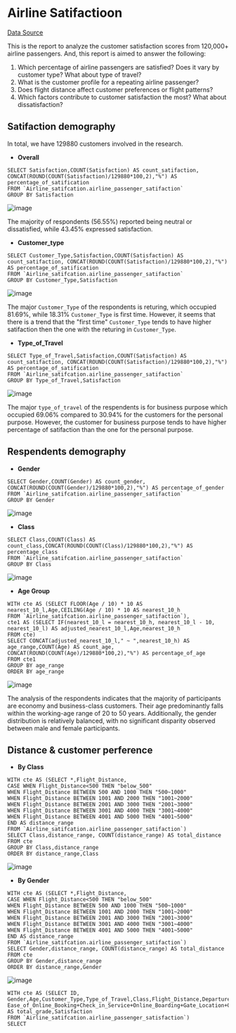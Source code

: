 # Airline Satifactioon
[Data Source](https://www.mavenanalytics.io/data-playground?order=date_added%2Cdesc&page=2&pageSize=20)

This is the report to analyze the customer satisfaction scores from 120,000+ airline passengers. And, this report is aimed to answer the following:

1. Which percentage of airline passengers are satisfied? Does it vary by customer type? What about type of travel?
2. What is the customer profile for a repeating airline passenger?
3. Does flight distance affect customer preferences or flight patterns?
4. Which factors contribute to customer satisfaction the most? What about dissatisfaction?

## Satifaction demography
In total, we have 129880 customers involved in the research.

* __Overall__
```Bigqery
SELECT Satisfaction,COUNT(Satisfaction) AS count_satifaction, CONCAT(ROUND(COUNT(Satisfaction)/129880*100,2),"%") AS percentage_of_satification
FROM `Airline_satifcation.airline_passenger_satifaction`
GROUP BY Satisfaction
```
![image](https://github.com/user-attachments/assets/2da552d0-a239-4ba6-96a0-83e2f1504282)

The majority of respondents (56.55%) reported being neutral or dissatisfied, while 43.45% expressed satisfaction.

* __Customer_type__
```Bigquery
SELECT Customer_Type,Satisfaction,COUNT(Satisfaction) AS count_satifaction, CONCAT(ROUND(COUNT(Satisfaction)/129880*100,2),"%") AS percentage_of_satification
FROM `Airline_satifcation.airline_passenger_satifaction`
GROUP BY Customer_Type,Satisfaction
```
![image](https://github.com/user-attachments/assets/8970444a-0b65-4d2e-bc9c-05e4004c0a92)

The major `Customer_Type` of the respondents is returing, which occupied 81.69%, while 18.31%  `Customer_Type` is first time. However, it seems that there is a trend that the "first time" `Customer_Type` tends to have higher satifaction then the one with the returing in `Customer_Type`.

* __Type_of_Travel__
```Bigquery
SELECT Type_of_Travel,Satisfaction,COUNT(Satisfaction) AS count_satifaction, CONCAT(ROUND(COUNT(Satisfaction)/129880*100,2),"%") AS percentage_of_satification
FROM `Airline_satifcation.airline_passenger_satifaction`
GROUP BY Type_of_Travel,Satisfaction
```
![image](https://github.com/user-attachments/assets/b76b2064-a214-4c5f-8aa4-45f82aed0de6)

The major `type_of_travel` of the respendents is for business purpose which occupied 69.06% compared to 30.94% for the customers for the personal purpose. However, the customer for business purpose tends to have higher percentage of satifaction than the one for the personal purpose. 

## Respendents demography

* __Gender__
```Bigquery
SELECT Gender,COUNT(Gender) AS count_gender, CONCAT(ROUND(COUNT(Gender)/129880*100,2),"%") AS percentage_of_gender
FROM `Airline_satifcation.airline_passenger_satifaction`
GROUP BY Gender
```
![image](https://github.com/user-attachments/assets/bdb414ff-cc6b-4121-b46c-0afd6f27c147)
* __Class__
```Bigquery
SELECT Class,COUNT(Class) AS count_class,CONCAT(ROUND(COUNT(Class)/129880*100,2),"%") AS percentage_class
FROM `Airline_satifcation.airline_passenger_satifaction`
GROUP BY Class
```
![image](https://github.com/user-attachments/assets/2db8dac4-b41e-4ef9-9ab8-a48cdd75f524)
* __Age Group__
```Bigquery
WITH cte AS (SELECT FLOOR(Age / 10) * 10 AS nearest_10_l,Age,CEILING(Age / 10) * 10 AS nearest_10_h
FROM `Airline_satifcation.airline_passenger_satifaction`),
cte1 AS (SELECT IF(nearest_10_l = nearest_10_h, nearest_10_l - 10, nearest_10_l) AS adjusted_nearest_10_l,Age,nearest_10_h
FROM cte)
SELECT CONCAT(adjusted_nearest_10_l," ~ ",nearest_10_h) AS age_range,COUNT(Age) AS count_age,
CONCAT(ROUND(COUNT(Age)/129880*100,2),"%") AS percentage_of_age
FROM cte1
GROUP BY age_range
ORDER BY age_range
```
![image](https://github.com/user-attachments/assets/6c67038f-9fa4-4bf2-aa9a-4c41811f208a)

The analysis of the respondents indicates that the majority of participants are economy and business-class customers. Their age predominantly falls within the working-age range of 20 to 50 years. Additionally, the gender distribution is relatively balanced, with no significant disparity observed between male and female participants.

## Distance & customer perference

* __By Class__
```Bigquery
WITH cte AS (SELECT *,Flight_Distance,
CASE WHEN Flight_Distance<500 THEN "below_500"
WHEN Flight_Distance BETWEEN 500 AND 1000 THEN "500~1000"
WHEN Flight_Distance BETWEEN 1001 AND 2000 THEN "1001~2000"
WHEN Flight_Distance BETWEEN 2001 AND 3000 THEN "2001~3000"
WHEN Flight_Distance BETWEEN 3001 AND 4000 THEN "3001~4000"
WHEN Flight_Distance BETWEEN 4001 AND 5000 THEN "4001~5000"
END AS distance_range
FROM `Airline_satifcation.airline_passenger_satifaction`)
SELECT Class,distance_range, COUNT(distance_range) AS total_distance
FROM cte
GROUP BY Class,distance_range
ORDER BY distance_range,Class
```
![image](https://github.com/user-attachments/assets/e1730d80-473e-47c6-a44a-4dd64f73b348)
* __By Gender__
```Bigquery
WITH cte AS (SELECT *,Flight_Distance,
CASE WHEN Flight_Distance<500 THEN "below_500"
WHEN Flight_Distance BETWEEN 500 AND 1000 THEN "500~1000"
WHEN Flight_Distance BETWEEN 1001 AND 2000 THEN "1001~2000"
WHEN Flight_Distance BETWEEN 2001 AND 3000 THEN "2001~3000"
WHEN Flight_Distance BETWEEN 3001 AND 4000 THEN "3001~4000"
WHEN Flight_Distance BETWEEN 4001 AND 5000 THEN "4001~5000"
END AS distance_range
FROM `Airline_satifcation.airline_passenger_satifaction`)
SELECT Gender,distance_range, COUNT(distance_range) AS total_distance
FROM cte
GROUP BY Gender,distance_range
ORDER BY distance_range,Gender
```
![image](https://github.com/user-attachments/assets/043ee2d9-62aa-40b0-899f-935de8515f3e)

```Bigquery
WITH cte AS (SELECT ID, Gender,Age,Customer_Type,Type_of_Travel,Class,Flight_Distance,Departure_Delay,Arrival_Delay,
Ease_of_Online_Booking+Check_in_Service+Online_Boarding+Gate_Location+On_board_Service+Seat_Comfort+Leg_Room_Service+Cleanliness+Food_and_Drink+In_flight_Service+In_flight_Wifi_Service+In_flight_Entertainment+Baggage_Handling AS total_grade,Satisfaction
FROM `Airline_satifcation.airline_passenger_satisfaction`)
SELECT
```

